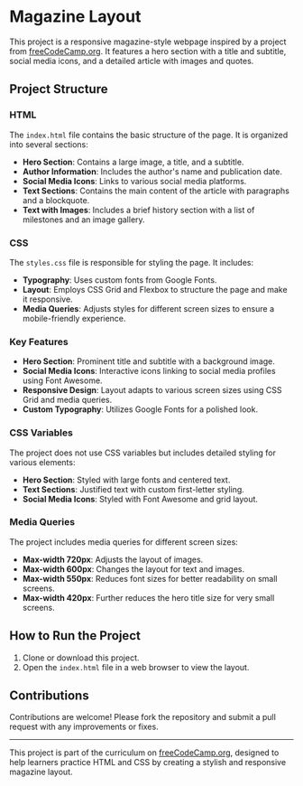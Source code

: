 # Magazine Layout

This project is a responsive magazine-style webpage inspired by a project from [freeCodeCamp.org](https://www.freecodecamp.org/). It features a hero section with a title and subtitle, social media icons, and a detailed article with images and quotes.

## Project Structure

### HTML

The `index.html` file contains the basic structure of the page. It is organized into several sections:
- **Hero Section**: Contains a large image, a title, and a subtitle.
- **Author Information**: Includes the author's name and publication date.
- **Social Media Icons**: Links to various social media platforms.
- **Text Sections**: Contains the main content of the article with paragraphs and a blockquote.
- **Text with Images**: Includes a brief history section with a list of milestones and an image gallery.

### CSS

The `styles.css` file is responsible for styling the page. It includes:
- **Typography**: Uses custom fonts from Google Fonts.
- **Layout**: Employs CSS Grid and Flexbox to structure the page and make it responsive.
- **Media Queries**: Adjusts styles for different screen sizes to ensure a mobile-friendly experience.

### Key Features

- **Hero Section**: Prominent title and subtitle with a background image.
- **Social Media Icons**: Interactive icons linking to social media profiles using Font Awesome.
- **Responsive Design**: Layout adapts to various screen sizes using CSS Grid and media queries.
- **Custom Typography**: Utilizes Google Fonts for a polished look.

### CSS Variables

The project does not use CSS variables but includes detailed styling for various elements:
- **Hero Section**: Styled with large fonts and centered text.
- **Text Sections**: Justified text with custom first-letter styling.
- **Social Media Icons**: Styled with Font Awesome and grid layout.

### Media Queries

The project includes media queries for different screen sizes:
- **Max-width 720px**: Adjusts the layout of images.
- **Max-width 600px**: Changes the layout for text and images.
- **Max-width 550px**: Reduces font sizes for better readability on small screens.
- **Max-width 420px**: Further reduces the hero title size for very small screens.

## How to Run the Project

1. Clone or download this project.
2. Open the `index.html` file in a web browser to view the layout.

## Contributions

Contributions are welcome! Please fork the repository and submit a pull request with any improvements or fixes.

---

This project is part of the curriculum on [freeCodeCamp.org](https://www.freecodecamp.org/), designed to help learners practice HTML and CSS by creating a stylish and responsive magazine layout.
